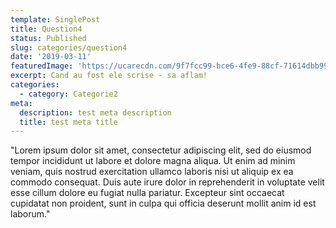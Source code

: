 ```yaml
---
template: SinglePost
title: Question4
status: Published
slug: categories/question4
date: '2019-03-11'
featuredImage: 'https://ucarecdn.com/9f7fcc99-bce6-4fe9-88cf-71614dbb9962/'
excerpt: Cand au fost ele scrise - sa aflam!
categories:
  - category: Categorie2
meta:
  description: test meta description
  title: test meta title
---
```

"Lorem ipsum dolor sit amet, consectetur adipiscing elit, sed do eiusmod tempor incididunt ut labore et dolore magna aliqua. Ut enim ad minim veniam, quis nostrud exercitation ullamco laboris nisi ut aliquip ex ea commodo consequat. Duis aute irure dolor in reprehenderit in voluptate velit esse cillum dolore eu fugiat nulla pariatur. Excepteur sint occaecat cupidatat non proident, sunt in culpa qui officia deserunt mollit anim id est laborum." 

